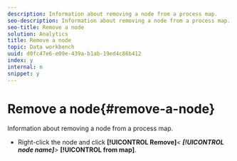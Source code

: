 ```yaml
---
description: Information about removing a node from a process map.
seo-description: Information about removing a node from a process map.
seo-title: Remove a node
solution: Analytics
title: Remove a node
topic: Data workbench
uuid: d0fc47e6-e09e-439a-b1ab-19ed4c86b412
index: y
internal: n
snippet: y
---
```


# Remove a node{#remove-a-node}

Information about removing a node from a process map.

* Right-click the node and click **[!UICONTROL Remove]***< **[!UICONTROL node name]**>* **[!UICONTROL from map]**.

